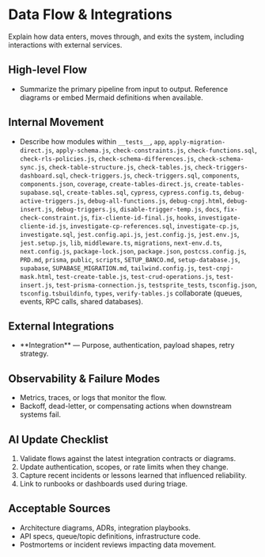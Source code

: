 <!-- agent-update:start:data-flow -->

# Data Flow & Integrations

Explain how data enters, moves through, and exits the system, including interactions with external
services.

## High-level Flow

- Summarize the primary pipeline from input to output. Reference diagrams or embed Mermaid
  definitions when available.

## Internal Movement

- Describe how modules within `__tests__`, `app`, `apply-migration-direct.js`, `apply-schema.js`,
  `check-constraints.js`, `check-functions.sql`, `check-rls-policies.js`,
  `check-schema-differences.js`, `check-schema-sync.js`, `check-table-structure.js`,
  `check-tables.js`, `check-triggers-dashboard.sql`, `check-triggers.js`, `check-triggers.sql`,
  `components`, `components.json`, `coverage`, `create-tables-direct.js`,
  `create-tables-supabase.sql`, `create-tables.sql`, `cypress`, `cypress.config.ts`,
  `debug-active-triggers.js`, `debug-all-functions.js`, `debug-cnpj.html`, `debug-insert.js`,
  `debug-triggers.js`, `disable-trigger-temp.js`, `docs`, `fix-check-constraint.js`,
  `fix-cliente-id-final.js`, `hooks`, `investigate-cliente-id.js`, `investigate-cp-references.sql`,
  `investigate-cp.js`, `investigate.sql`, `jest.config.api.js`, `jest.config.js`, `jest.env.js`,
  `jest.setup.js`, `lib`, `middleware.ts`, `migrations`, `next-env.d.ts`, `next.config.js`,
  `package-lock.json`, `package.json`, `postcss.config.js`, `PRD.md`, `prisma`, `public`, `scripts`,
  `SETUP_BANCO.md`, `setup-database.js`, `supabase`, `SUPABASE_MIGRATION.md`, `tailwind.config.js`,
  `test-cnpj-mask.html`, `test-create-table.js`, `test-crud-operations.js`, `test-insert.js`,
  `test-prisma-connection.js`, `testsprite_tests`, `tsconfig.json`, `tsconfig.tsbuildinfo`, `types`,
  `verify-tables.js` collaborate (queues, events, RPC calls, shared databases).

## External Integrations

- <!-- agent-fill:integration -->**Integration** — Purpose, authentication, payload shapes, retry strategy.<!-- /agent-fill -->

## Observability & Failure Modes

- Metrics, traces, or logs that monitor the flow.
- Backoff, dead-letter, or compensating actions when downstream systems fail.

<!-- agent-readonly:guidance -->

## AI Update Checklist

1. Validate flows against the latest integration contracts or diagrams.
2. Update authentication, scopes, or rate limits when they change.
3. Capture recent incidents or lessons learned that influenced reliability.
4. Link to runbooks or dashboards used during triage.

<!-- agent-readonly:sources -->

## Acceptable Sources

- Architecture diagrams, ADRs, integration playbooks.
- API specs, queue/topic definitions, infrastructure code.
- Postmortems or incident reviews impacting data movement.

<!-- agent-update:end -->
